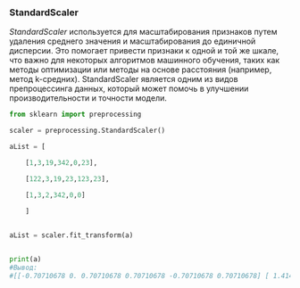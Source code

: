 
### StandardScaler

*StandardScaler*  используется для масштабирования признаков путем удаления среднего значения и масштабирования до единичной дисперсии. Это помогает привести признаки к одной и той же шкале, что важно для некоторых алгоритмов машинного обучения, таких как методы оптимизации или методы на основе расстояния (например, метод k-средних). StandardScaler является одним из видов препроцессинга данных, который может помочь в улучшении производительности и точности модели.

```python
from sklearn import preprocessing

scaler = preprocessing.StandardScaler()

aList = [

    [1,3,19,342,0,23],

    [122,3,19,23,123,23],

    [1,3,2,342,0,0]

    ]
  

aList = scaler.fit_transform(a)


print(a)
#Вывод:
#[[-0.70710678 0. 0.70710678 0.70710678 -0.70710678 0.70710678] [ 1.41421356 0. #0.70710678 -1.41421356 1.41421356 0.70710678] [-0.70710678 0. -1.41421356 #0.70710678 -0.70710678 -1.41421356]]

```

